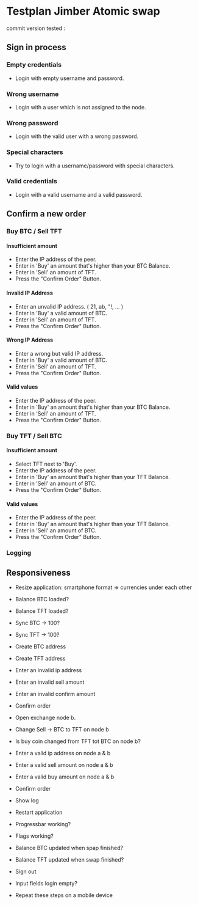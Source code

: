 # Testplan Jimber Atomic swap

commit version tested : 

## Sign in process

### Empty credentials
- Login with empty username and password.
### Wrong username
- Login with a user which is not assigned to the node.
### Wrong password
- Login with the valid user with a wrong password.
### Special characters
- Try to login with a username/password with special characters.
### Valid credentials
- Login with a valid username and a valid password.

## Confirm a new order
### Buy BTC / Sell TFT
#### Insufficient amount
- Enter the IP address of the peer.
- Enter in 'Buy' an amount that's higher than your BTC Balance.
- Enter in 'Sell' an amount of TFT.
- Press the "Confirm Order" Button.

#### Invalid IP Address
- Enter an unvalid IP address. ( 21, ab, "!, ... )
- Enter in 'Buy' a valid amount of BTC.
- Enter in 'Sell' an amount of TFT.
- Press the  "Confirm Order" Button.

#### Wrong IP Address
- Enter a wrong but valid IP address.
- Enter in 'Buy' a valid amount of BTC.
- Enter in 'Sell' an amount of TFT.
- Press the  "Confirm Order" Button.

#### Valid values
- Enter the IP address of the peer.
- Enter in 'Buy' an amount that's higher than your BTC Balance.
- Enter in 'Sell' an amount of TFT.
- Press the "Confirm Order" Button.

### Buy TFT / Sell BTC
#### Insufficient amount
- Select TFT next to 'Buy'.
- Enter the IP address of the peer.
- Enter in 'Buy' an amount that's higher than your TFT Balance.
- Enter in 'Sell' an amount of BTC.
- Press the "Confirm Order" Button.

#### Valid values
- Enter the IP address of the peer.
- Enter in 'Buy' an amount that's higher than your TFT Balance.
- Enter in 'Sell' an amount of BTC.
- Press the "Confirm Order" Button.

### Logging

## Responsiveness
- Resize application: smartphone format => currencies under each other
- Balance BTC loaded?
- Balance TFT loaded?
- Sync BTC -> 100?
- Sync TFT -> 100?
- Create BTC address
- Create TFT address
- Enter an invalid ip address
- Enter an invalid sell amount
- Enter an invalid confirm amount
- Confirm order

- Open exchange node b. 
- Change Sell -> BTC to TFT on node b
- Is buy coin changed from TFT tot BTC on node b?
- Enter a valid ip address on node a & b
- Enter a valid sell amount on node a & b
- Enter a valid buy amount on node a & b
- Confirm order

- Show log 
- Restart application
- Progressbar working?
- Flags working?
- Balance BTC updated when spap finished?
- Balance TFT updated when swap finished?

- Sign out
- Input fields login empty?
- Repeat these steps on a mobile device
